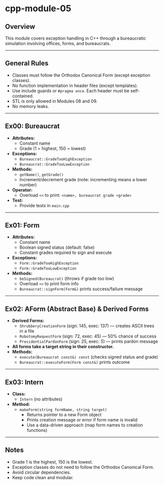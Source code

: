 # cpp-module-05

## Overview

This module covers exception handling in C++ through a bureaucratic simulation involving offices, forms, and bureaucrats.

---

## General Rules

- Classes must follow the Orthodox Canonical Form (except exception classes).
- No function implementation in header files (except templates).
- Use include guards or `#pragma once`. Each header must be self-contained.
- STL is only allowed in Modules 08 and 09.
- No memory leaks.

---

## Ex00: Bureaucrat

- **Attributes:**  
  - Constant name  
  - Grade (1 = highest, 150 = lowest)
- **Exceptions:**  
  - `Bureaucrat::GradeTooHighException`  
  - `Bureaucrat::GradeTooLowException`
- **Methods:**  
  - `getName()`, `getGrade()`
  - Increment/decrement grade (note: incrementing means a lower number)
- **Operator:**  
  - Overload `<<` to print: `<name>, bureaucrat grade <grade>`
- **Test:**  
  - Provide tests in `main.cpp`

---

## Ex01: Form

- **Attributes:**  
  - Constant name  
  - Boolean signed status (default: false)  
  - Constant grades required to sign and execute
- **Exceptions:**  
  - `Form::GradeTooHighException`  
  - `Form::GradeTooLowException`
- **Methods:**  
  - `beSigned(Bureaucrat)` (throws if grade too low)
  - Overload `<<` to print form info
  - `Bureaucrat::signForm(Form&)` prints success/failure message

---

## Ex02: AForm (Abstract Base) & Derived Forms

- **Derived Forms:**  
  - `ShrubberyCreationForm` (sign: 145, exec: 137) — creates ASCII trees in a file  
  - `RobotomyRequestForm` (sign: 72, exec: 45) — 50% chance of success  
  - `PresidentialPardonForm` (sign: 25, exec: 5) — prints pardon message
- **All forms take a target string in their constructor.**
- **Methods:**  
  - `execute(Bureaucrat const&) const` (checks signed status and grade)
  - `Bureaucrat::executeForm(Form const&)` prints outcome

---

## Ex03: Intern

- **Class:**  
  - `Intern` (no attributes)
- **Method:**  
  - `makeForm(string formName, string target)`  
    - Returns pointer to a new Form object  
    - Prints creation message or error if form name is invalid
    - Use a data-driven approach (map form names to creation functions)

---

## Notes

- Grade 1 is the highest, 150 is the lowest.
- Exception classes do not need to follow the Orthodox Canonical Form.
- Avoid circular dependencies.
- Keep code clean and modular.

